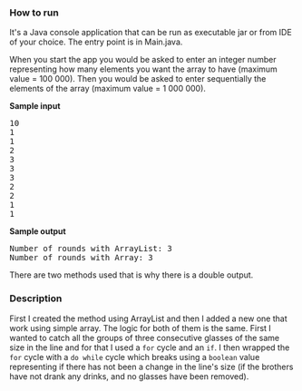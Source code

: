 ### **How to run**

It's a Java console application that can be run as executable jar 
or from IDE of your choice. The entry point is in Main.java. 

When you start the app you would be asked to enter an integer number 
representing how many elements you want the array to have (maximum value = 100 000).
Then you would be asked to enter sequentially the elements of the array (maximum value = 
1 000 000).
 
**Sample input**
<pre>
10
1
1
2
3
3
3
2
2
1
1</pre>
 
**Sample output**
<pre>
Number of rounds with ArrayList: 3
Number of rounds with Array: 3</pre>

There are two methods used that is why there is a double output. 
 
### **Description**
 
 First I created the method using ArrayList and then I added a new one that work using simple array.
 The logic for both of them is the same. First I wanted to catch all the groups of three
 consecutive glasses of the same size in the line and for that I used a `for` cycle and an `if`.
 I then wrapped the `for` cycle with a `do while` cycle which breaks using a `boolean` 
 value representing if there has not been a change in the line's size (if the brothers have not drank any drinks, and no glasses have been removed).
  
 